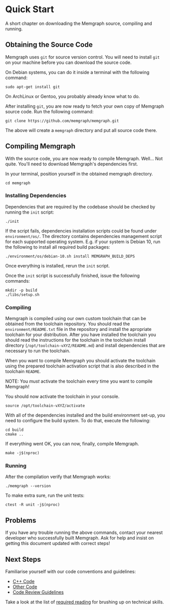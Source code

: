 # Quick Start

A short chapter on downloading the Memgraph source, compiling and running.

## Obtaining the Source Code

Memgraph uses `git` for source version control. You will need to install `git`
on your machine before you can download the source code.

On Debian systems, you can do it inside a terminal with the following
command:

    sudo apt-get install git

On ArchLinux or Gentoo, you probably already know what to do.

After installing `git`, you are now ready to fetch your own copy of Memgraph
source code. Run the following command:

    git clone https://github.com/memgraph/memgraph.git

The above will create a `memgraph` directory and put all source code there.

## Compiling Memgraph

With the source code, you are now ready to compile Memgraph. Well... Not
quite. You'll need to download Memgraph's dependencies first.

In your terminal, position yourself in the obtained memgraph directory.

    cd memgraph

### Installing Dependencies

Dependencies that are required by the codebase should be checked by running the
`init` script:

    ./init

If the script fails, dependencies installation scripts could be found under
`environment/os/`. The directory contains dependencies management script for
each supported operating system. E.g. if your system is Debian 10, run the
following to install all required build packages:

    ./environment/os/debian-10.sh install MEMGRAPH_BUILD_DEPS

Once everything is installed, rerun the `init` script.

Once the `init` script is successfully finished, issue the following commands:

    mkdir -p build
    ./libs/setup.sh

### Compiling

Memgraph is compiled using our own custom toolchain that can be obtained from
the toolchain repository. You should read the `environment/README.txt` file
in the repository and install the apropriate toolchain for your distribution.
After you have installed the toolchain you should read the instructions for the
toolchain in the toolchain install directory (`/opt/toolchain-vXYZ/README.md`)
and install dependencies that are necessary to run the toolchain.

When you want to compile Memgraph you should activate the toolchain using the
prepared toolchain activation script that is also described in the toolchain
`README`.

NOTE: You *must* activate the toolchain every time you want to compile
Memgraph!

You should now activate the toolchain in your console.

    source /opt/toolchain-vXYZ/activate

With all of the dependencies installed and the build environment set-up, you
need to configure the build system. To do that, execute the following:

    cd build
    cmake ..

If everything went OK, you can now, finally, compile Memgraph.

    make -j$(nproc)

### Running

After the compilation verify that Memgraph works:

    ./memgraph --version

To make extra sure, run the unit tests:

    ctest -R unit -j$(nproc)

## Problems

If you have any trouble running the above commands, contact your nearest
developer who successfully built Memgraph. Ask for help and insist on getting
this document updated with correct steps!

## Next Steps

Familiarise yourself with our code conventions and guidelines:

  * [C++ Code](cpp-code-conventions.md)
  * [Other Code](other-code-conventions.md)
  * [Code Review Guidelines](code-review.md)

Take a look at the list of [required reading](required-reading.md) for
brushing up on technical skills.
